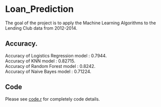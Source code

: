 # Loan_Prediction
The goal of the project is to apply the Machine Learning Algorithms to the Lending Club data from 2012-2014.  


## Accuracy. 

Accuracy of Logistics Regression model : 0.7944.  
Accuracy of KNN model : 0.82715.   
Accuracy of Random Forest model : 0.8242.   
Accuracy of Naive Bayes model : 0.71224.   


## Code

Please see [code.r](https://github.com/ct627/Loan_Prediction/blob/master/code.R) for completely code details.  

